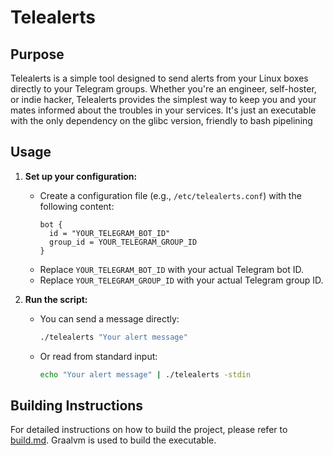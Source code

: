 # Telealerts

## Purpose

Telealerts is a simple tool designed to send alerts from your Linux boxes directly to your Telegram groups. Whether you're an engineer, self-hoster, or indie hacker, Telealerts provides the simplest way to keep you and your mates informed about the troubles in your services. It's just an executable with the only dependency on the glibc version, friendly to bash pipelining

## Usage

1. **Set up your configuration:**
   - Create a configuration file (e.g., `/etc/telealerts.conf`) with the following content:
     ```
     bot {
       id = "YOUR_TELEGRAM_BOT_ID"
       group_id = YOUR_TELEGRAM_GROUP_ID
     }
     ```
   - Replace `YOUR_TELEGRAM_BOT_ID` with your actual Telegram bot ID.
   - Replace `YOUR_TELEGRAM_GROUP_ID` with your actual Telegram group ID.

2. **Run the script:**
   - You can send a message directly:
     ```sh
     ./telealerts "Your alert message"
     ```
   - Or read from standard input:
     ```sh
     echo "Your alert message" | ./telealerts -stdin
     ```

## Building Instructions

For detailed instructions on how to build the project, please refer to [build.md](build.md). Graalvm is used to build the executable.




